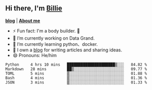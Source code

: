 

## Hi there, I'm [Billie](https://billie52707.cn) 
<strong><a href="https://www.cnblogs.com/billie52707">blog</a></strong> |
  <strong><a href="https://billie52707.cn/about/">About me</a></strong>  

- ⚡  Fun fact: I'm a body builder. 🏃
- 🔭  I’m currently working on Data Grand.
- 🌱  I’m currently learning python、docker.
- 📑  I own a [blog](https://billie52707.cn) for writing articles and sharing ideas.
- 😄  Pronouns: He/him







<!--START_SECTION:waka-->
```text
Python     4 hrs 10 mins   █████████████████████▒░░░   84.82 % 
Markdown   28 mins         ██▒░░░░░░░░░░░░░░░░░░░░░░   09.77 % 
TOML       5 mins          ▒░░░░░░░░░░░░░░░░░░░░░░░░   01.88 % 
Bash       4 mins          ▒░░░░░░░░░░░░░░░░░░░░░░░░   01.36 % 
JSON       3 mins          ▒░░░░░░░░░░░░░░░░░░░░░░░░   01.33 % 
```
<!--END_SECTION:waka-->
